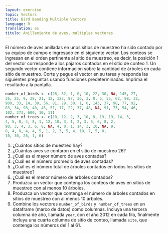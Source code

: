 ```yaml
---
layout: exercise
topic: Vectors
title: Bird Banding Multiple Vectors
language: R
translation: es
titulo: Anillamiento de aves, multiples vectores
---
```

El número de aves anilladas en unos sitios de muestreo ha sido contado por
su equipo de campo e ingresado en el siguiente vector. Los conteos se ingresan en el orden pertinente al sitio de muestreo, es decir, la posición 1 del vector corresponde a los pájaros contados en el sitio de conteo 1.
Un segundo vector contiene información sobre la cantidad de árboles en cada sitio de muestreo.
Corte y pegue el vector en su
tarea y responda las siguientes preguntas usando funciones predeterminadas. Imprima el resultado a la pantalla.

```r
number_of_birds <- c(28, 32, 1, 0, 10, 22, 30, NA, 145, 27, 
36, 25, 9, 38, 21, 12, 122, 87, 36, 3, 0, 5, 55, 62, 98, 32, 
900, 33, 14, 39, 56, 81, 29, 38, 1, 0, 143, 37, 98, 77, 92, 
83, 34, 98, 40, 45, 51, 17, 22, 37, 48, NA, 91, 73, 54, 46,
102, 273, 600, 10, 11)
number_of_trees <- c(10, 12, 2, 3, 10, 8, 19, 19, 14, 3, 
4, 5, 8, 4, 8, 1, 12, 10, 3, 1, 2, 3, 5, 6, 8, 2, 
90, 3, 4, 3, 6, 8, NA, 4, 0, 1, 14, 3, 10, NA, 9, 
8, 4, 8, 4, 4, 5, 1, 2, 3, 5, 4, 10, 7, 5, 8,
10, 30, 26, 1, 6)
```

1. ¿Cuántos sitios de muestreo hay?
2. ¿Cuántas aves se contaron en el sitio de muestreo 26?
3. ¿Cuál es el mayor número de aves contadas?
4. ¿Cuál es el número promedio de aves contadas?
5. ¿Cuál es el número total de árboles contados en todos los sitios de muestreo?
6. ¿Cuál es el menor número de árboles contados?
7. Produzca un vector que contenga los conteos de aves en sitios de muestreo con al menos 10 árboles.
8. Produzca un vector que contenga el número de árboles contados en sitios de muestreo con al menos 10 árboles.
9. Combine los vectores `number_of_birds` y` number_of_trees` en un dataframe (marco de datos) como columnas. Incluya una tercera columna de año, llamada `year`, con el año 2012 en cada fila, finalmente incluya una cuarta columna de sitio de conteo, llamada `site`, que contenga los números del 1 al 61.